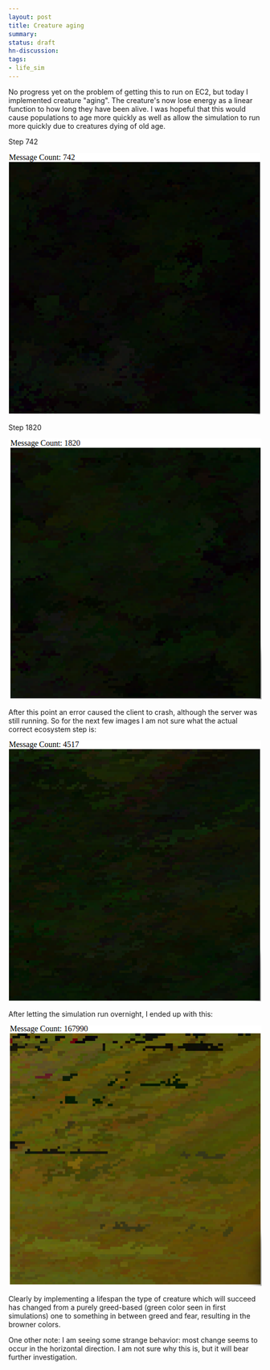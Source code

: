 ```yaml
---
layout: post
title: Creature aging
summary:
status: draft
hn-discussion:
tags:
- life_sim
---
```


No progress yet on the problem of getting this to run on EC2, but today I implemented creature "aging". The creature's now lose energy as a linear function to how long they have been alive. I was hopeful that this would cause populations to age more quickly as well as allow the simulation to run more quickly due to creatures dying of old age.

Step 742

![V2](/assets/life_sim_assets/v2_742.png)

Step 1820

![V2](/assets/life_sim_assets/v2_1820.png)

After this point an error caused the client to crash, although the server was still running. So for the next few images I am not sure what the actual correct ecosystem step is:

![V2](/assets/life_sim_assets/v2_4500.png)

After letting the simulation run overnight, I ended up with this:

![V2](/assets/life_sim_assets/v2_168000.png)

Clearly by implementing a lifespan the type of creature which will succeed has changed from a purely greed-based (green color seen in first simulations) one to something in between greed and fear, resulting in the browner colors.

One other note: I am seeing some strange behavior: most change seems to occur in the horizontal direction. I am not sure why this is, but it will bear further investigation.